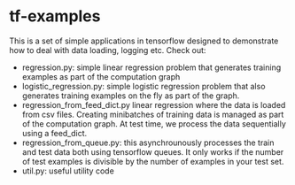 # tf-examples

This is a set of simple applications in tensorflow designed to demonstrate how to deal with data loading, logging etc. Check out:

* regression.py: simple linear regression problem that generates training examples as part of the computation graph
* logistic_regression.py: simple logistic regression problem that also generates training examples on the fly as part of the graph. 
* regression_from_feed_dict.py linear regression where the data is loaded from csv files. Creating minibatches of training data is managed as part of the computation graph. At test time, we process the data sequentially using a feed_dict. 
* regression_from_queue.py: this asynchrounously processes the train and test data both using tensorflow queues. It only works if the number of test examples is divisible by the number of examples in your test set. 
* util.py: useful utility code
